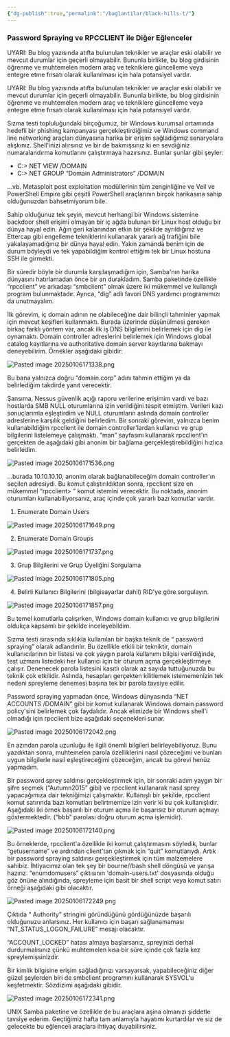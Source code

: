 ```yaml
---
{"dg-publish":true,"permalink":"/baglantilar/black-hills-t/"}
---
```




### Password Spraying ve RPCCLIENT ile Diğer Eğlenceler

UYARI: Bu blog yazısında atıfta bulunulan teknikler ve araçlar eski olabilir ve mevcut durumlar için geçerli olmayabilir. Bununla birlikte, bu blog girdisinin öğrenme ve muhtemelen modern araç ve tekniklere güncelleme veya entegre etme fırsatı olarak kullanılması için hala potansiyel vardır.

UYARI: Bu blog yazısında atıfta bulunulan teknikler ve araçlar eski olabilir ve mevcut durumlar için geçerli olmayabilir. Bununla birlikte, bu blog girdisinin öğrenme ve muhtemelen modern araç ve tekniklere güncelleme veya entegre etme fırsatı olarak kullanılması için hala potansiyel vardır.

Sızma testi topluluğundaki birçoğumuz, bir Windows kurumsal ortamında hedefli bir phishing kampanyası gerçekleştirdiğimiz ve Windows command line networking araçları dünyasına harika bir erişim sağladığımız senaryolara alışkınız. Shell'inizi alırsınız ve bir de bakmışsınız ki en sevdiğiniz numaralandırma komutlarını çalıştırmaya hazırsınız. Bunlar şunlar gibi şeyler:

- C:\> NET VIEW /DOMAIN
- C:\> NET GROUP “Domain Administrators” /DOMAIN

...vb. Metasploit post exploitation modüllerinin tüm zenginliğine ve Veil ve PowerShell Empire gibi çeşitli PowerShell araçlarının birçok harikasına sahip olduğunuzdan bahsetmiyorum bile.

Sahip olduğunuz tek şeyin, mevcut herhangi bir Windows sistemine backdoor shell erişimi olmayan bir iç ağda bulunan bir Linux host olduğu bir dünya hayal edin. Ağın geri kalanından etkin bir şekilde ayrıldığınız ve Ettercap gibi engelleme tekniklerini kullanarak yararlı ağ trafiğini bile yakalayamadığınız bir dünya hayal edin. Yakın zamanda benim için de durum böyleydi ve tek yapabildiğim kontrol ettiğim tek bir Linux hostuna SSH ile girmekti.

Bir süredir böyle bir durumla karşılaşmadığım için, Samba'nın harika dünyasını hatırlamadan önce bir an durakladım. Samba paketinde özellikle “rpcclient” ve arkadaşı “smbclient” olmak üzere iki mükemmel ve kullanışlı program bulunmaktadır. Ayrıca, “dig” adlı favori DNS yardımcı programımızı da unutmayalım.

İlk görevim, iç domain adının ne olabileceğine dair bilinçli tahminler yapmak için mevcut keşifleri kullanmaktı. Burada üzerinde düşünülmesi gereken birkaç farklı yöntem var, ancak ilk iş DNS bilgilerini belirlemek için dig ile oynamaktı. Domain controller adreslerini belirlemek için Windows global catalog kayıtlarına ve authoritative domain server kayıtlarına bakmayı deneyebilirim.   Örnekler aşağıdaki gibidir:

![Pasted image 20250106171338.png](/img/user/resimler/Pasted%20image%2020250106171338.png)

Bu bana yalnızca doğru “domain.corp” adını tahmin ettiğim ya da belirlediğim takdirde yanıt verecektir.

Şansıma, Nessus güvenlik açığı raporu verilerine erişimim vardı ve bazı hostlarda SMB NULL oturumlarına izin verildiğini tespit etmiştim. Verileri kazı sonuçlarımla eşleştirdim ve NULL oturumların aslında domain controller adreslerine karşılık geldiğini belirledim. Bir sonraki görevim, yalnızca benim kullanabildiğim rpcclient ile domain controller'lardan kullanıcı ve grup bilgilerini listelemeye çalışmaktı. “man” sayfasını kullanarak rpcclient'ın gerçekten de aşağıdaki gibi anonim bir bağlama gerçekleştirebildiğini hızlıca belirledim.

![Pasted image 20250106171536.png](/img/user/resimler/Pasted%20image%2020250106171536.png)

...burada 10.10.10.10, anonim olarak bağlanabileceğim domain controller'ın seçilen adresiydi. Bu komut çalıştırıldıktan sonra, rpcclient size en mükemmel “rpcclient> ” komut istemini verecektir. Bu noktada, anonim oturumları kullanabiliyorsanız, araç içinde çok yararlı bazı komutlar vardır. 

1. Enumerate Domain Users

![Pasted image 20250106171649.png](/img/user/resimler/Pasted%20image%2020250106171649.png)

2. Enumerate Domain Groups

![Pasted image 20250106171737.png](/img/user/resimler/Pasted%20image%2020250106171737.png)

3. Grup Bilgilerini ve Grup Üyeliğini Sorgulama

![Pasted image 20250106171805.png](/img/user/resimler/Pasted%20image%2020250106171805.png)

4. Belirli Kullanıcı Bilgilerini (bilgisayarlar dahil) RID'ye göre sorgulayın.

![Pasted image 20250106171857.png](/img/user/resimler/Pasted%20image%2020250106171857.png)

Bu temel komutlarla çalışırken, Windows domain kullanıcı ve grup bilgilerini oldukça kapsamlı bir şekilde inceleyebildim.

Sızma testi sırasında sıklıkla kullanılan bir başka teknik de “ password spraying” olarak adlandırılır. Bu özellikle etkili bir tekniktir, domain kullanıcılarının bir listesi ve çok yaygın parola kullanımı bilgisi verildiğinde, test uzmanı listedeki her kullanıcı için bir oturum açma gerçekleştirmeye çalışır. Denenecek parola listesini kasıtlı olarak az sayıda tuttuğunuzda bu teknik çok etkilidir. Aslında, hesapları gerçekten kilitlemek istememenizin tek nedeni spreyleme denemesi başına tek bir parola tavsiye edilir.

Password spraying yapmadan önce, Windows dünyasında “NET ACCOUNTS /DOMAIN” gibi bir komut kullanarak Windows domain password policy'sini belirlemek çok faydalıdır. Ancak elimizde bir Windows shell'i olmadığı için rpcclient bize aşağıdaki seçenekleri sunar.

![Pasted image 20250106172042.png](/img/user/resimler/Pasted%20image%2020250106172042.png)

En azından parola uzunluğu ile ilgili önemli bilgileri belirleyebiliyoruz. Bunu yazdıktan sonra, muhtemelen parola özelliklerini nasıl çözeceğimi ve bunları uygun bilgilerle nasıl eşleştireceğimi çözeceğim, ancak bu görevi henüz yapmadım.

Bir password sprey saldırısı gerçekleştirmek için, bir sonraki adım yaygın bir şifre seçmek (“Autumn2015” gibi) ve rpcclient kullanarak nasıl sprey yapacağımıza dair tekniğimizi çalışmaktır. Kullanışlı bir şekilde, rpcclient komut satırında bazı komutları belirtmemize izin verir ki bu çok kullanışlıdır. Aşağıdaki iki örnek başarılı bir oturum açma ile başarısız bir oturum açmayı göstermektedir. (“bbb” parolası doğru oturum açma işlemidir).

![Pasted image 20250106172140.png](/img/user/resimler/Pasted%20image%2020250106172140.png)


Bu örneklerde, rpcclient'a özellikle iki komut çalıştırmasını söyledik, bunlar “getusername” ve ardından client'tan çıkmak için “quit” komutlarıydı. Artık bir password spraying saldırısı gerçekleştirmek için tüm malzemelere sahibiz. İhtiyacımız olan tek şey bir bourne//bash shell döngüsü ve yarışa hazırız. “enumdomusers” çıktısının 'domain-users.txt' dosyasında olduğu göz önüne alındığında, spreyleme için basit bir shell script veya komut satırı örneği aşağıdaki gibi olacaktır.

![Pasted image 20250106172249.png](/img/user/resimler/Pasted%20image%2020250106172249.png)

Çıktıda “ Authority” stringini göründüğünü gördüğünüzde başarılı olduğunuzu anlarsınız. Her kullanıcı için başarı sağlanamaması “NT_STATUS_LOGON_FAILURE” mesajı olacaktır.

“ACCOUNT_LOCKED” hatası almaya başlarsanız, spreyinizi derhal durdurmalısınız çünkü muhtemelen kısa bir süre içinde çok fazla kez spreylemişsinizdir.

Bir kimlik bilgisine erişim sağladığınızı varsayarsak, yapabileceğiniz diğer güzel şeylerden biri de smbclient programını kullanarak SYSVOL'u keşfetmektir. Sözdizimi aşağıdaki gibidir.


![Pasted image 20250106172341.png](/img/user/resimler/Pasted%20image%2020250106172341.png)


UNIX Samba paketine ve özellikle de bu araçlara aşina olmanızı şiddetle tavsiye ederim. Geçtiğimiz hafta tam anlamıyla hayatımı kurtardılar ve siz de gelecekte bu eğlenceli araçlara ihtiyaç duyabilirsiniz.



